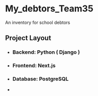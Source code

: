 # My_debtors_Team35
An inventory for school debtors
## Project Layout
* ### Backend: Python ( Django )
* ### Frontend: Next.js
* ### Database: PostgreSQL

*
